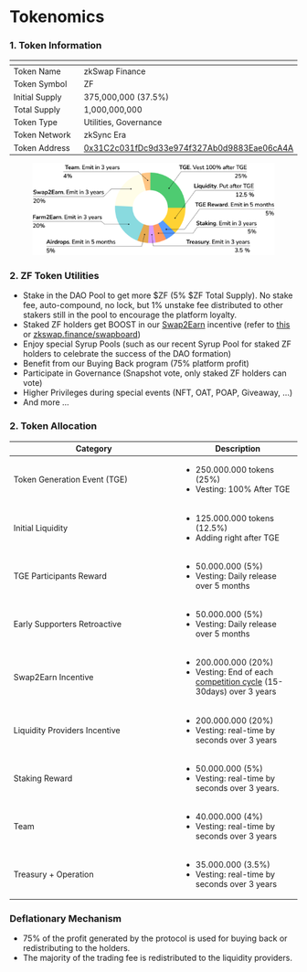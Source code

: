 # Tokenomics

### 1. Token Information

<table><thead><tr><th width="301"></th><th></th></tr></thead><tbody><tr><td>Token Name</td><td>zkSwap Finance</td></tr><tr><td>Token Symbol</td><td>ZF</td></tr><tr><td>Initial Supply</td><td>375,000,000 (37.5%)</td></tr><tr><td>Total Supply</td><td>1,000,000,000</td></tr><tr><td>Token Type</td><td>Utilities, Governance</td></tr><tr><td>Token Network</td><td>zkSync Era</td></tr><tr><td>Token Address</td><td><a href="https://explorer.zksync.io/address/0x31C2c031fDc9d33e974f327Ab0d9883Eae06cA4A">0x31C2c031fDc9d33e974f327Ab0d9883Eae06cA4A</a></td></tr></tbody></table>



<figure><img src="../.gitbook/assets/Tokenomics_-_Docs.png" alt=""><figcaption></figcaption></figure>

### 2. ZF Token Utilities

* Stake in the DAO Pool to get more $ZF (5% $ZF Total Supply). No stake fee, auto-compound, no lock, but 1% unstake fee distributed to other stakers still in the pool to encourage the platform loyalty.
* Staked ZF holders get BOOST in our [Swap2Earn](../highlights/swap2earn.md) incentive (refer to [this](../highlights/swap2earn.md) or  [zkswap.finance/swapboard](https://zkswap.finance/swapboard))
* Enjoy special Syrup Pools (such as our recent Syrup Pool for staked ZF holders to celebrate the success of the DAO formation)&#x20;
* Benefit from our Buying Back program (75% platform profit)&#x20;
* Participate in Governance (Snapshot vote, only staked ZF holders can vote)&#x20;
* Higher Privileges during special events (NFT, OAT, POAP, Giveaway, ...)
* And more ...

### 2. Token Allocation

<table><thead><tr><th width="281">Category</th><th>Description</th></tr></thead><tbody><tr><td>Token Generation Event (TGE)</td><td><ul><li>250.000.000 tokens (25%)</li><li>Vesting: 100% After TGE</li></ul></td></tr><tr><td>Initial Liquidity</td><td><ul><li>125.000.000 tokens (12.5%)</li><li>Adding right after TGE</li></ul></td></tr><tr><td>TGE Participants Reward</td><td><ul><li>50.000.000 (5%)</li><li>Vesting: Daily release over 5 months</li></ul></td></tr><tr><td>Early Supporters Retroactive</td><td><ul><li>50.000.000 (5%)</li><li>Vesting: Daily release over 5 months</li></ul></td></tr><tr><td>Swap2Earn Incentive</td><td><ul><li>200.000.000 (20%)</li><li>Vesting: End of each <a href="../highlights/swap2earn.md#cycle">competition cycle</a> (15-30days) over 3 years</li></ul></td></tr><tr><td>Liquidity Providers Incentive</td><td><ul><li>200.000.000 (20%)</li><li>Vesting: real-time by seconds over 3 years</li></ul></td></tr><tr><td>Staking Reward</td><td><ul><li>50.000.000 (5%)</li><li>Vesting: real-time by seconds over 3 years.</li></ul></td></tr><tr><td>Team</td><td><ul><li>40.000.000 (4%)</li><li>Vesting: real-time by seconds over 3 years</li></ul></td></tr><tr><td>Treasury + Operation</td><td><ul><li>35.000.000 (3.5%)</li><li>Vesting: real-time by seconds over 3 years</li></ul></td></tr></tbody></table>

### **Deflationary Mechanism**

* 75% of the profit generated by the protocol is used for buying back or redistributing to the holders.&#x20;
* The majority of the trading fee is redistributed to the liquidity providers.
